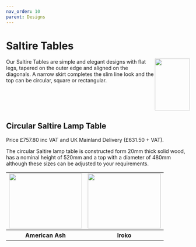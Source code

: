 ```yaml
---
nav_order: 10
parent: Designs
---
```

# Saltire Tables
<img align="right" src="/assets/images/SaltireCad/SaltireTable.png" width=96 height=142>

Our Saltire Tables are simple and elegant designs with flat legs, tapered on the outer
edge and aligned on the diagonals. A narrow skirt completes the slim line look and the top
can be circular, square or rectangular.
<br clear="right"/>

## Circular Saltire Lamp Table

Price £757.80 inc VAT and UK Mainland Delivery (£631.50 + VAT).

The circular Saltire lamp table is constructed form 20mm thick solid wood, 
has a nominal height of 520mm and a top with a diameter of 480mm although these sizes can be 
adjusted to your requirements.

<table border=0>
<tr>
	<td><img src="/assets/images/SaltireAsh/VO900358.jpeg" width=200 height=150></td>
	<td><img src="/assets/images/SaltireIroko/VO900356.jpeg" width=200 height=150></td>
</tr><tr>
	<th>American Ash</th>
	<th>Iroko</th>
</tr></table>


